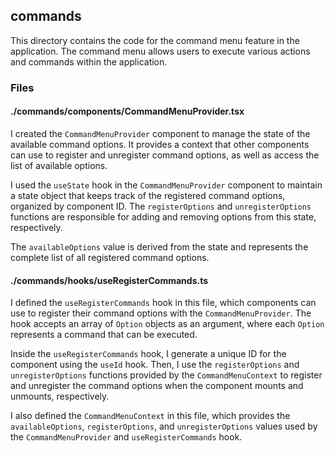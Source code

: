 ## commands

This directory contains the code for the command menu feature in the application. The command menu allows users to execute various actions and commands within the application.

### Files

#### ./commands/components/CommandMenuProvider.tsx

I created the `CommandMenuProvider` component to manage the state of the available command options. It provides a context that other components can use to register and unregister command options, as well as access the list of available options.

I used the `useState` hook in the `CommandMenuProvider` component to maintain a state object that keeps track of the registered command options, organized by component ID. The `registerOptions` and `unregisterOptions` functions are responsible for adding and removing options from this state, respectively.

The `availableOptions` value is derived from the state and represents the complete list of all registered command options.

#### ./commands/hooks/useRegisterCommands.ts

I defined the `useRegisterCommands` hook in this file, which components can use to register their command options with the `CommandMenuProvider`. The hook accepts an array of `Option` objects as an argument, where each `Option` represents a command that can be executed.

Inside the `useRegisterCommands` hook, I generate a unique ID for the component using the `useId` hook. Then, I use the `registerOptions` and `unregisterOptions` functions provided by the `CommandMenuContext` to register and unregister the command options when the component mounts and unmounts, respectively.

I also defined the `CommandMenuContext` in this file, which provides the `availableOptions`, `registerOptions`, and `unregisterOptions` values used by the `CommandMenuProvider` and `useRegisterCommands` hook.